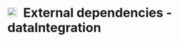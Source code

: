 # <img src="/cobratoolbox/stable/_static/img/icon_dataIntegration.png" height="22px">&nbsp;&nbsp;External dependencies - dataIntegration
